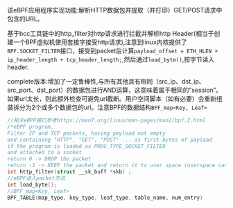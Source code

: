 该eBPF应用程序实现功能:解析HTTP数据包并提取（并打印）GET/POST请求中包含的URL。

基于bcc工具链中的http_filter对http请求进行拦截并解析http Header(相当于创建一个BPF虚拟机使用套接字接受http请求),注意到linux内核提供了`BPF.SOCKET_FILTER`接口，接受到packet后计算`payload_offset = ETH_HLEN + ip_header_length + tcp_header_length;`,然后通过`load_byte()`,按字节读入header.

complete版本:增加了一定鲁棒性,与所有其他具有相同（src_ip、dst_ip、src_port、dst_port）的数据包进行AND运算，这意味着属于相同的“session”。如果url太长，则此额外检查可避免url截断。用户空间脚本（如有必要）会重新组装拆分为2个或多个数据包的url。注意BPF的数据结构`BPF_map<Key, Leaf>`
    


```c
//相关eBPF接口参考https://man7.org/linux/man-pages/man2/bpf.2.html
/*eBPF program.
Filter IP and TCP packets, having payload not empty
and containing "HTTP", "GET", "POST" ... as first bytes of payload
if the program is loaded as PROG_TYPE_SOCKET_FILTER
and attached to a socket
return 0 -> DROP the packet
return -1 -> KEEP the packet and return it to user space (userspace can read it from the socket_fd*/
int http_filter(struct __sk_buff *skb) ;
//eBPF读入packet方法
int load_byte();
//BPF_map<Key, Leaf>
BPF_TABLE(map_type, key_type, leaf_type, table_name, num_entry)
```

